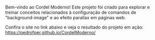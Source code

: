 Bem-vindo ao Cordel Moderno!
Este projeto foi criado para explorar e treinar conceitos relacionados à configuração de comandos de "background-image" e ao efeito parallax em páginas web.

Confira o site no link abaixo e veja o resultado do projeto em ação:
https://pedrofper.github.io/CordelModerno/
